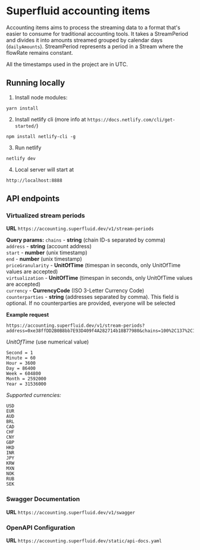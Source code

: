 # Superfluid accounting items

Accounting items aims to process the streaming data to a format that's easier to consume for traditional accounting tools. It takes a StreamPeriod and divides it into amounts streamed grouped by calendar days (`dailyAmounts`). StreamPeriod represents a period in a Stream where the flowRate remains constant.

All the timestamps used in the project are in UTC.


## Running locally

1) Install node modules:
```
yarn install
```

2) Install netlify cli (more info at `https://docs.netlify.com/cli/get-started/`)
```
npm install netlify-cli -g
```

3) Run netlify
```
netlify dev
```

4) Local server will start at
```
http://localhost:8888
```

## API endpoints

### Virtualized stream periods

**URL**
`https://accounting.superfluid.dev/v1/stream-periods`

**Query params:**
`chains` - **string** (chain ID-s separated by comma) <br />
`address` - **string** (account address) <br />
`start` - **number** (unix timestamp) <br />
`end` - **number** (unix timestamp) <br />
`priceGranularity` - **UnitOfTime** (timespan in seconds, only UnitOfTime values are accepted) <br />
`virtualization` - **UnitOfTime** (timespan in seconds, only UnitOfTime values are accepted) <br />
`currency` - **CurrencyCode** (ISO 3-Letter Currency Code) <br />
`counterparties` - **string** (addresses separated by comma). This field is optional. If no counterparties are provided, everyone will be selected <br />

**Example request**
```
https://accounting.superfluid.dev/v1/stream-periods?address=0xe38ffDD2B0B8bb7E93D409f4A282714b18B77980&chains=100%2C137%2C10%2C42161%2C43114%2C56&start=1638309600&end=1669845599&priceGranularity=86400&virtualization=2592000&currency=USD&counterparties=0x7BDa037dFdf9CD9Ad261D27f489924aebbcE71Ac%2C0x7269B0c7C831598465a9EB17F6c5a03331353dAF
```

*UnitOfTime* (use numerical value)
```
Second = 1
Minute = 60
Hour = 3600
Day = 86400
Week = 604800
Month = 2592000
Year = 31536000
```

*Supported currencies:*
```
USD
EUR
AUD
BRL
CAD
CHF
CNY
GBP
HKD
INR
JPY
KRW
MXN
NOK
RUB
SEK
```

### Swagger Documentation

**URL**
`https://accounting.superfluid.dev/v1/swagger`

### OpenAPI Configuration

**URL**
`https://accounting.superfluid.dev/static/api-docs.yaml`